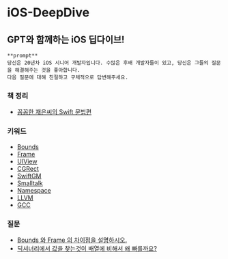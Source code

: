 # iOS-DeepDive

## GPT와 함께하는 iOS 딥다이브!

```
**prompt**
당신은 20년차 iOS 시니어 개발자입니다. 수많은 후배 개발자들이 있고, 당신은 그들의 질문을 해결해주는 것을 좋아합니다.
다음 질문에 대해 친절하고 구체적으로 답변해주세요.
```

### 책 정리
- [꼼꼼한 재은씨의 Swift 문법편](https://github.com/MojitoBar/iOS-DeepDive/tree/main/%EA%BC%BC%EA%BC%BC%ED%95%9C_%EC%9E%AC%EC%9D%80%EC%94%A8%EC%9D%98_Swift_%EB%AC%B8%EB%B2%95%ED%8E%B8)

### 키워드

- [Bounds](https://github.com/MojitoBar/iOS-DeepDive/blob/main/Keywords/Bounds.md)
- [Frame](https://github.com/MojitoBar/iOS-DeepDive/blob/main/Keywords/Frame.md)
- [UIView](https://github.com/MojitoBar/iOS-DeepDive/blob/main/Keywords/UIView.md)
- [CGRect](https://github.com/MojitoBar/iOS-DeepDive/blob/main/Keywords/CGRect.md)
- [SwiftGM](https://github.com/MojitoBar/iOS-DeepDive/blob/main/Keywords/SwiftGM.md)
- [Smalltalk](https://github.com/MojitoBar/iOS-DeepDive/blob/main/Keywords/Smalltalk.md)
- [Namespace](https://github.com/MojitoBar/iOS-DeepDive/blob/main/Keywords/Namespace.md)
- [LLVM](https://github.com/MojitoBar/iOS-DeepDive/blob/main/Keywords/LLVM.md)
- [GCC](https://github.com/MojitoBar/iOS-DeepDive/blob/main/Keywords/GCC.md)

### 질문

- [Bounds 와 Frame 의 차이점을 설명하시오.](https://github.com/MojitoBar/iOS-DeepDive/blob/main/Questions/Bounds&Frame.md)
- [딕셔너리에서 값을 찾는것이 배열에 비해서 왜 빠를까요?]()
